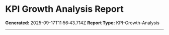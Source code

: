 # KPI Growth Analysis Report

**Generated:** 2025-09-17T11:56:43.714Z
**Report Type:** KPI-Growth-Analysis

---

